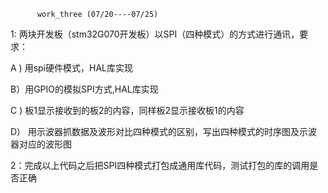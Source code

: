           work_three (07/20----07/25)



1: 两块开发板（stm32G070开发板）以SPI（四种模式）的方式进行通讯，要求：

   A ) 用spi硬件模式，HAL库实现

   B）用GPIO的模拟SPI方式,HAL库实现

   C )  板1显示接收到的板2的内容，同样板2显示接收板1的内容 

   D） 用示波器抓数据及波形对比四种模式的区别，写出四种模式的时序图及示波器对应的波形图

2：完成以上代码之后把SPI四种模式打包成通用库代码，测试打包的库的调用是否正确

